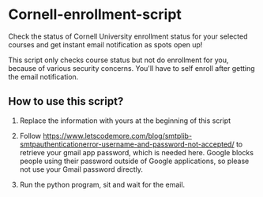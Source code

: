 # Cornell-enrollment-script

Check the status of Cornell University enrollment status for your selected courses and get instant email notification as spots open up!

This script only checks course status but not do enrollment for you, because of various security concerns. You'll have to self enroll after getting the email notification.

## How to use this script?

1. Replace the information with yours at the beginning of this script

2. Follow https://www.letscodemore.com/blog/smtplib-smtpauthenticationerror-username-and-password-not-accepted/ to retrieve your gmail app password, which is needed here. Google blocks people using their password outside of Google applications, so please not use your Gmail password directly.

3. Run the python program, sit and wait for the email.
